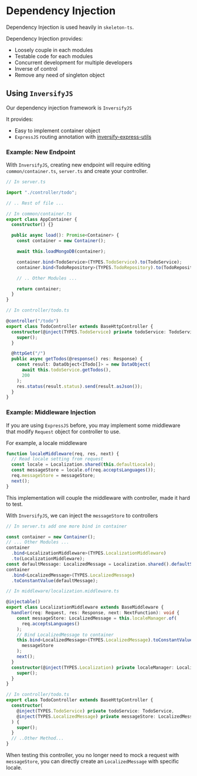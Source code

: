 # Dependency Injection

Dependency Injection is used heavily in `skeleton-ts`.

Dependency Injection provides:

- Loosely couple in each modules
- Testable code for each modules
- Concurrent development for multiple developers
- Inverse of control
- Remove any need of singleton object

## Using `InversifyJS`

Our dependency injection framework is `InversifyJS`

It provides:

- Easy to implement container object
- `ExpressJS` routing annotation with [inversify-express-utils](https://github.com/inversify/inversify-express-utils)

### Example: New Endpoint

With `InversifyJS`, creating new endpoint will require editing `common/container.ts`, `server.ts` and create your controller.

```ts
// In server.ts

import "./controller/todo";

// .. Rest of file ...
```

```ts
// In common/container.ts
export class AppContainer {
  constructor() {}

  public async load(): Promise<Container> {
    const container = new Container();

    await this.loadMongoDB(container);

    container.bind<TodoService>(TYPES.TodoService).to(TodoService);
    container.bind<TodoRepository>(TYPES.TodoRepository).to(TodoRepository);

    // .. Other Modules ...

    return container;
  }
}
```

```ts
// In controller/todo.ts

@controller("/todo")
export class TodoController extends BaseHttpController {
  constructor(@inject(TYPES.TodoService) private todoService: TodoService) {
    super();
  }

  @httpGet("/")
  public async getTodos(@response() res: Response) {
    const result: DataObject<ITodo[]> = new DataObject(
      await this.todoService.getTodos(),
      200
    );
    res.status(result.status).send(result.asJson());
  }
}
```

### Example: Middleware Injection

If you are using `ExpressJS` before, you may implement some middleware that modify `Request` object for controller to use.

For example, a locale middleware

```js
function localeMiddleware(req, res, next) {
  // Read locale setting from request
  const locale = Localization.shared(this.defaultLocale);
  const messageStore = locale.of(req.acceptsLanguages());
  req.messageStore = messageStore;
  next();
}
```

This implementation will couple the middleware with controller, made it hard to test.

With `InversifyJS`, we can inject the `messageStore` to controllers

```ts
// In server.ts add one more bind in container

const container = new Container();
// ... Other Modules ...
container
  .bind<LocalizationMiddleware>(TYPES.LocalizationMiddleware)
  .to(LocalizationMiddleware);
const defaultMessage: LocalizedMessage = Localization.shared().defaultStore();
container
  .bind<LocalizedMessage>(TYPES.LocalizedMessage)
  .toConstantValue(defaultMessage);
```

```ts
// In middleware/localization.middleware.ts

@injectable()
export class LocalizationMiddleware extends BaseMiddleware {
  handler(req: Request, res: Response, next: NextFunction): void {
    const messageStore: LocalizedMessage = this.localeManager.of(
      req.acceptsLanguages()
    );
    // Bind LocalizedMessage to container
    this.bind<LocalizedMessage>(TYPES.LocalizedMessage).toConstantValue(
      messageStore
    );
    next();
  }
  constructor(@inject(TYPES.Localization) private localeManager: Localization) {
    super();
  }
}
```

```ts
// In controller/todo.ts
export class TodoController extends BaseHttpController {
  constructor(
    @inject(TYPES.TodoService) private todoService: TodoService,
    @inject(TYPES.LocalizedMessage) private messageStore: LocalizedMessage
  ) {
    super();
  }
  // ..Other Method...
}
```

When testing this controller, you no longer need to mock a request with `messageStore`, you can directly create an `LocalizedMessage` with specific locale.
